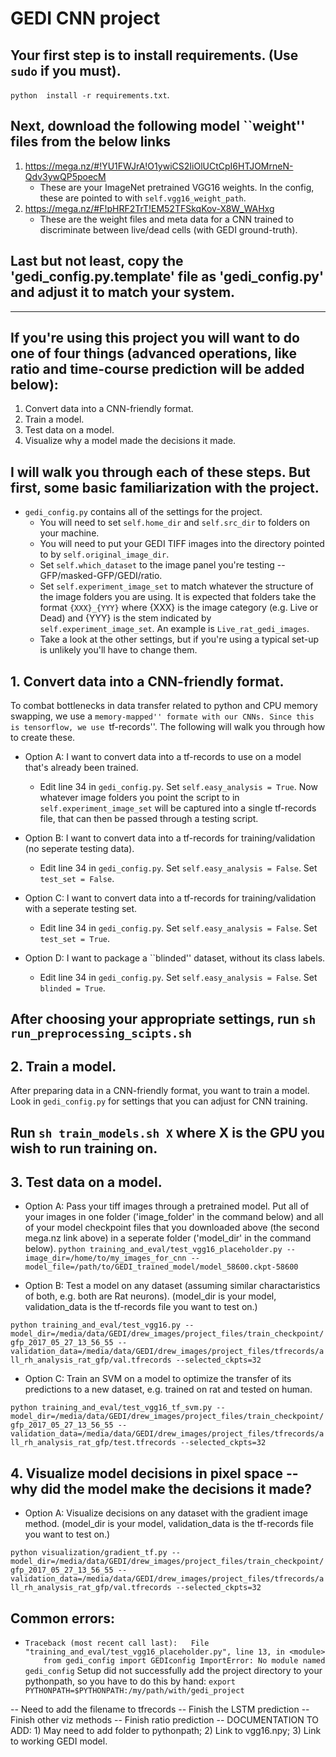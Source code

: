# GEDI CNN project

## Your first step is to install requirements. (Use `sudo` if you must).
```python  install -r requirements.txt```.

## Next, download the following model ``weight'' files from the below links
1. https://mega.nz/#!YU1FWJrA!O1ywiCS2IiOlUCtCpI6HTJOMrneN-Qdv3ywQP5poecM
   * These are your ImageNet pretrained VGG16 weights. In the config, these are pointed to with `self.vgg16_weight_path`.
2. https://mega.nz/#F!pHRF2TrT!EM52TFSkqKov-X8W_WAHxg
   * These are the weight files and meta data for a CNN trained to discriminate between live/dead cells (with GEDI ground-truth). 

## Last but not least, copy the 'gedi_config.py.template' file as 'gedi_config.py' and adjust it to match your system.

---

## If you're using this project you will want to do one of four things (advanced operations, like ratio and time-course prediction will be added below):
1. Convert data into a CNN-friendly format.
2. Train a model.
3. Test data on a model.
4. Visualize why a model made the decisions it made.
## I will walk you through each of these steps. But first, some basic familiarization with the project.

* `gedi_config.py` contains all of the settings for the project.
  * You will need to set `self.home_dir` and `self.src_dir` to folders on your machine.
  * You will need to put your GEDI TIFF images into the directory pointed to by `self.original_image_dir`.
  * Set `self.which_dataset` to the image panel you're testing -- GFP/masked-GFP/GEDI/ratio.
  * Set `self.experiment_image_set` to match whatever the structure of the image folders you are using. It is expected that folders take the format `{XXX}_{YYY}` where {XXX} is the image category (e.g. Live or Dead) and {YYY} is the stem indicated by `self.experiment_image_set`. An example is `Live_rat_gedi_images`.
  * Take a look at the other settings, but if you're using a typical set-up is unlikely you'll have to change them.



## 1. Convert data into a CNN-friendly format.
To combat bottlenecks in data transfer related to python and CPU memory swapping, we use a ``memory-mapped'' formate with our CNNs. Since this is tensorflow, we use ``tf-records''. The following will walk you through how to create these.

* Option A: I want to convert data into a tf-records to use on a model that's already been trained.
  * Edit line 34 in `gedi_config.py`. Set `self.easy_analysis = True`. Now whatever image folders you point the script to in `self.experiment_image_set` will be captured into a single tf-records file, that can then be passed through a testing script.

* Option B: I want to convert data into a tf-records for training/validation (no seperate testing data).
  * Edit line 34 in `gedi_config.py`. Set `self.easy_analysis = False`. Set `test_set = False`. 

* Option C: I want to convert data into a tf-records for training/validation with a seperate testing set.
  * Edit line 34 in `gedi_config.py`. Set `self.easy_analysis = False`. Set `test_set = True`.

* Option D: I want to package a ``blinded'' dataset, without its class labels.
  * Edit line 34 in `gedi_config.py`. Set `self.easy_analysis = False`. Set `blinded = True`.

## After choosing your appropriate settings, run `sh run_preprocessing_scipts.sh`

## 2. Train a model.
After preparing data in a CNN-friendly format, you want to train a model. Look in `gedi_config.py` for settings that you can adjust for CNN training. 

## Run `sh train_models.sh X` where X is the GPU you wish to run training on. 

## 3. Test data on a model.
* Option A: Pass your tiff images through a pretrained model. Put all of your images in one folder ('image_folder' in the command below) and all of your model checkpoint files that you downloaded above (the second mega.nz link above) in a seperate folder ('model_dir' in the command below).
```python training_and_eval/test_vgg16_placeholder.py --image_dir=/home/to/my_images_for_cnn --model_file=/path/to/GEDI_trained_model/model_58600.ckpt-58600```

* Option B: Test a model on any dataset (assuming similar charactaristics of both, e.g. both are Rat neurons). (model_dir is your model, validation_data is the tf-records file you want to test on.)

```python training_and_eval/test_vgg16.py --model_dir=/media/data/GEDI/drew_images/project_files/train_checkpoint/gfp_2017_05_27_13_56_55 --validation_data=/media/data/GEDI/drew_images/project_files/tfrecords/all_rh_analysis_rat_gfp/val.tfrecords --selected_ckpts=32```

* Option C: Train an SVM on a model to optimize the transfer of its predictions to a new dataset, e.g. trained on rat and tested on human.

```python training_and_eval/test_vgg16_tf_svm.py --model_dir=/media/data/GEDI/drew_images/project_files/train_checkpoint/gfp_2017_05_27_13_56_55 --validation_data=/media/data/GEDI/drew_images/project_files/tfrecords/all_rh_analysis_rat_gfp/test.tfrecords --selected_ckpts=32```

## 4. Visualize model decisions in pixel space -- why did the model make the decisions it made?
* Option A: Visualize decisions on any dataset with the gradient image method. (model_dir is your model, validation_data is the tf-records file you want to test on.)

```python visualization/gradient_tf.py --model_dir=/media/data/GEDI/drew_images/project_files/train_checkpoint/gfp_2017_05_27_13_56_55 --validation_data=/media/data/GEDI/drew_images/project_files/tfrecords/all_rh_analysis_rat_gfp/val.tfrecords --selected_ckpts=32```
 

## Common errors:
* `Traceback (most recent call last):
  File "training_and_eval/test_vgg16_placeholder.py", line 13, in <module>
    from gedi_config import GEDIconfig
ImportError: No module named gedi_config`
Setup did not successfully add the project directory to your pythonpath, so you have to do this by hand: `export PYTHONPATH=$PYTHONPATH:/my/path/with/gedi_project`


-- Need to add the filename to tfrecords
-- Finish the LSTM prediction
-- Finish other viz methods
-- Finish ratio prediction
-- DOCUMENTATION TO ADD: 1) May need to add folder to pythonpath; 2) Link to vgg16.npy; 3) Link to working GEDI model.                
